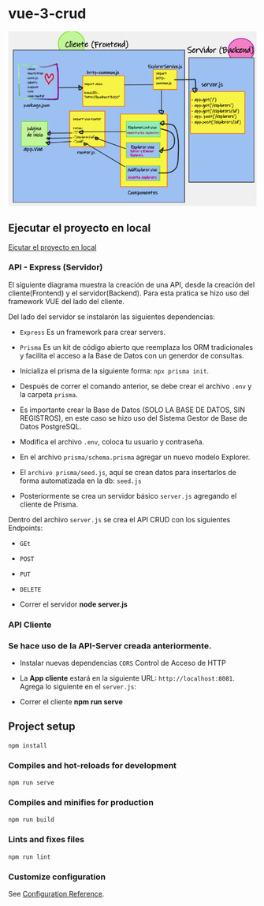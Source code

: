 # vue-3-crud

![Diagrama](https://raw.githubusercontent.com/LuceroLuciano/client-launchx/master/img/diagrama.png)


## Ejecutar el proyecto en local
[Ejcutar el proyecto en local](https://github.com/LuceroLuciano/Prissma-API/blob/main/README.md) <br>

### API - Express (Servidor)

El siguiente diagrama muestra la creación de una API, desde la creación del cliente(Frontend) y el servidor(Backend). 
Para esta pratica se hizo uso del framework VUE del lado del cliente.

Del lado del servidor se instalarón las siguientes dependencias:
- `Express` Es un framework para crear servers.
- `Prisma` Es un kit de código abierto que reemplaza los ORM tradicionales y facilita el acceso a la Base de Datos con un generdor de consultas. <br>

- Inicializa el prisma de la siguiente forma: `npx prisma init`. 

- Después de correr el comando anterior, se debe crear el archivo `.env` y la carpeta `prisma`.

- Es importante crear la Base de Datos (SOLO LA BASE DE DATOS, SIN REGISTROS), en este caso se hizo uso del Sistema
  Gestor de Base de Datos PostgreSQL.

- Modifica el archivo `.env`, coloca tu usuario y contraseña. 

- En el archivo `prisma/schema.prisma` agregar un nuevo modelo Explorer.

- El `archivo prisma/seed.js`, aquí se crean datos para insertarlos de forma automatizada en la db:
  `seed.js`

- Posteriormente se crea un servidor básico `server.js` agregando el cliente de Prisma.

Dentro del archivo `server.js` se crea el API CRUD con los siguientes Endpoints:
- `GEt`
- `POST`
- `PUT`
- `DELETE`

- Correr el servidor **node server.js**

### API Cliente

### Se hace uso de la API-Server creada anteriormente.

- Instalar nuevas dependencias
`CORS` Control de Acceso de HTTP 

- La **App cliente** estará en la siguiente URL: `http://localhost:8081`. Agrega lo siguiente en el `server.js`:
- Correr el cliente **npm run serve**


## Project setup
```
npm install
```

### Compiles and hot-reloads for development
```
npm run serve
```

### Compiles and minifies for production
```
npm run build
```

### Lints and fixes files
```
npm run lint
```

### Customize configuration
See [Configuration Reference](https://cli.vuejs.org/config/).
